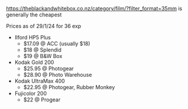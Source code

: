 https://theblackandwhitebox.co.nz/category/film/?filter_format=35mm is generally the cheapest

Prices as of 29/1/24 for 36 exp
- Ilford HP5 Plus
	- $17.09 @ ACC (usually $18)
	- $18 @ Splendid
	- $19 @ B&W Box
- Kodak Gold 200
	- $25.95 @ Photogear
	- $28.90 @ Photo Warehouse
- Kodak UltraMax 400
	- $22.95 @ Photogear, Rubber Monkey
- Fujicolor 200
	- $22 @ Progear
